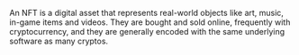 An NFT is a digital asset that represents real-world objects like art, music, in-game items and videos. They are bought and sold online, frequently with cryptocurrency, and they are generally encoded with the same underlying software as many cryptos.
